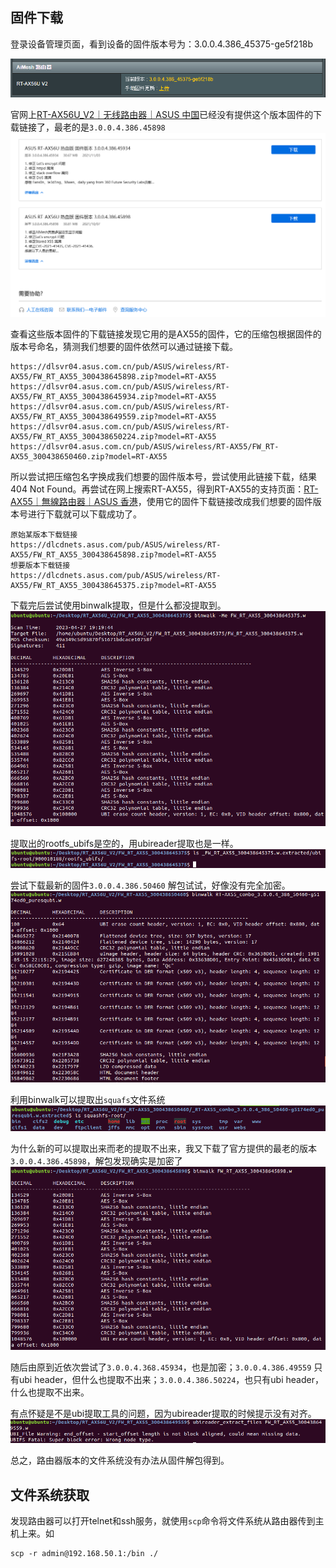 ## 固件下载
登录设备管理页面，看到设备的固件版本号为：3.0.0.4.386_45375-ge5f218b

![](images/Pasted%20image%2020230427190237.png)

官网上[RT-AX56U_V2｜无线路由器｜ASUS 中国](https://www.asus.com.cn/networking-iot-servers/wifi-routers/all-series/rt-ax56u-v2/helpdesk_bios/?model2Name=RT-AX56U-V2)已经没有提供这个版本固件的下载链接了，最老的是`3.0.0.4.386.45898`
![](images/Pasted%20image%2020230427190729.png)

查看这些版本固件的下载链接发现它用的是AX55的固件，它的压缩包根据固件的版本号命名，猜测我们想要的固件依然可以通过链接下载。
```
https://dlsvr04.asus.com.cn/pub/ASUS/wireless/RT-AX55/FW_RT_AX55_300438645898.zip?model=RT-AX55
https://dlsvr04.asus.com.cn/pub/ASUS/wireless/RT-AX55/FW_RT_AX55_300438645934.zip?model=RT-AX55
https://dlsvr04.asus.com.cn/pub/ASUS/wireless/RT-AX55/FW_RT_AX55_300438649559.zip?model=RT-AX55
https://dlsvr04.asus.com.cn/pub/ASUS/wireless/RT-AX55/FW_RT_AX55_300438650224.zip?model=RT-AX55
https://dlsvr04.asus.com.cn/pub/ASUS/wireless/RT-AX55/FW_RT-AX55_300438650460.zip?model=RT-AX55
```

所以尝试把压缩包名字换成我们想要的固件版本号，尝试使用此链接下载，结果404 Not Found。再尝试在网上搜索RT-AX55，得到RT-AX55的支持页面：[RT-AX55｜無線路由器｜ASUS 香港](https://www.asus.com/hk/networking-iot-servers/wifi-routers/all-series/rt-ax55/helpdesk_bios/?model2Name=RT-AX55)，使用它的固件下载链接改成我们想要的固件版本号进行下载就可以下载成功了。
```
原始某版本下载链接
https://dlcdnets.asus.com/pub/ASUS/wireless/RT-AX55/FW_RT_AX55_300438645898.zip?model=RT-AX55
想要版本下载链接
https://dlcdnets.asus.com/pub/ASUS/wireless/RT-AX55/FW_RT_AX55_300438645375.zip?model=RT-AX55
```

下载完后尝试使用binwalk提取，但是什么都没提取到。
![](images/Pasted%20image%2020230427192133.png)

提取出的rootfs_ubifs是空的，用ubireader提取也是一样。
![](images/Pasted%20image%2020230427192255.png)

尝试下载最新的固件`3.0.0.4.386.50460` 解包试试，好像没有完全加密。
![](images/Pasted%20image%2020230427211433.png)

利用binwalk可以提取出`squafs`文件系统
![](images/Pasted%20image%2020230427211545.png)

为什么新的可以提取出来而老的提取不出来，我又下载了官方提供的最老的版本`3.0.0.4.386.45898`，解包发现确实是加密了
![](images/Pasted%20image%2020230427212131.png)

随后由原到近依次尝试了`3.0.0.4.368.45934`，也是加密；`3.0.0.4.386.49559` 只有ubi header，但什么也提取不出来；`3.0.0.4.386.50224`，也只有ubi header，什么也提取不出来。

有点怀疑是不是ubi提取工具的问题，因为ubireader提取的时候提示没有对齐。
![](images/Pasted%20image%2020230427213006.png)

总之，路由器版本的文件系统没有办法从固件解包得到。

## 文件系统获取
发现路由器可以打开telnet和ssh服务，就使用`scp`命令将文件系统从路由器传到主机上来。如
```
scp -r admin@192.168.50.1:/bin ./
```








